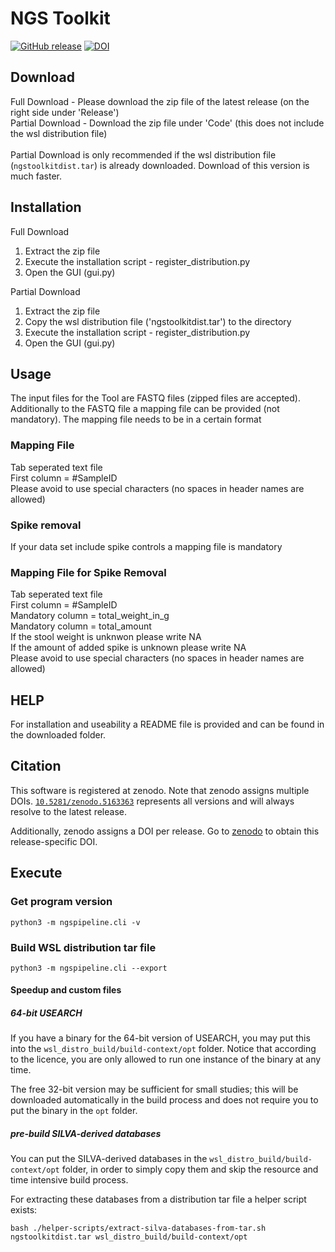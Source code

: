 # NGS Toolkit

[![GitHub release](https://img.shields.io/github/v/release/TUM-Core-Facility-Microbiome/ngstoolkit)](https://github.com/TUM-Core-Facility-Microbiome/ngstoolkit/releases/latest)
[![DOI](https://zenodo.org/badge/DOI/10.5281/zenodo.5163363.svg)](https://doi.org/10.5281/zenodo.5163363)

## Download 
Full Download - Please download the zip file of the latest release (on the right side under 'Release')  <br>
Partial Download - Download the zip file under 'Code' (this does not include the wsl distribution file)  <br> <br>
Partial Download is only recommended if the wsl distribution file (`ngstoolkitdist.tar`) is already downloaded. Download of this version is much faster.

## Installation
Full Download
1. Extract the zip file
2. Execute the installation script - register_distribution.py
3. Open the GUI (gui.py)

Partial Download
1. Extract the zip file
2. Copy the wsl distribution file  ('ngstoolkitdist.tar') to the directory 
3. Execute the installation script - register_distribution.py
4. Open the GUI (gui.py)

## Usage 
The input files for the Tool are FASTQ files (zipped files are accepted). Additionally to the FASTQ file a mapping file can be provided (not mandatory).
The mapping file needs to be in a certain format

### Mapping File
Tab seperated text file  <br>
First column = #SampleID <br>
Please avoid to use special characters (no spaces in header names are allowed)

### Spike removal
If your data set include spike controls a mapping file is mandatory 

### Mapping File for Spike Removal
Tab seperated text file  <br>
First column = #SampleID <br>
Mandatory column = total_weight_in_g <br>
Mandatory column = total_amount <br>
If the stool weight is unknwon please write NA <br>
If the amount of added spike is unknown please write NA <br>
Please avoid to use special characters (no spaces in header names are allowed)

## HELP
For installation and useability a README file is provided and can be found in the downloaded folder. 

## Citation
This software is registered at zenodo. Note that zenodo assigns multiple DOIs. 
[`10.5281/zenodo.5163363`](https://doi.org/10.5281/zenodo.5163363) represents all versions and will always resolve to 
the latest release.

Additionally, zenodo assigns a DOI per release. Go to [zenodo](https://doi.org/10.5281/zenodo.5163363) to obtain this release-specific DOI.

## Execute
### Get program version
`python3 -m ngspipeline.cli -v`

### Build WSL distribution tar file
`python3 -m ngspipeline.cli --export`

#### Speedup and custom files
##### 64-bit USEARCH
If you have a binary for the 64-bit version of USEARCH, you may put this into the `wsl_distro_build/build-context/opt` 
folder.
Notice that according to the licence, you are only allowed to run one instance of the binary at any time.

The free 32-bit version may be sufficient for small studies; this will be downloaded automatically in the build process 
and does not require you to put the binary in the `opt` folder.

##### pre-build SILVA-derived databases
You can put the SILVA-derived databases in the `wsl_distro_build/build-context/opt` folder, in order to simply copy them 
and skip the resource and time intensive build process.

For extracting these databases from a distribution tar file a helper script exists:

`bash ./helper-scripts/extract-silva-databases-from-tar.sh ngstoolkitdist.tar wsl_distro_build/build-context/opt`
